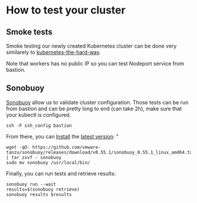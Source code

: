 # How to test your cluster

## Smoke tests

Smoke testing our newly created Kubernetes cluster can be done very similarely to [kubernetes-the-hard-way](https://github.com/kelseyhightower/kubernetes-the-hard-way/blob/master/docs/13-smoke-test.md).

Note that workers has no public IP so you can test Nodeport service from bastion.

## Sonobuoy

[Sonobuoy](https://sonobuoy.io/) allow us to validate cluster configuration. Those tests can be run from bastion and can be pretty long to end (can take 2h), make sure that your kubectl is configured.

```
ssh -F ssh_config bastion
```

From there, you can [Install](https://sonobuoy.io/docs/v0.55.1/#installation) the [latest version](https://github.com/vmware-tanzu/sonobuoy/releases):
"
```
wget -qO- https://github.com/vmware-tanzu/sonobuoy/releases/download/v0.55.1/sonobuoy_0.55.1_linux_amd64.tar.gz | tar zxvf - sonobuoy
sudo mv sonobuoy /usr/local/bin/
```

Finally, you can run tests and retrieve results:

```
sonobuoy run --wait
results=$(sonobuoy retrieve)
sonobuoy results $results
```
